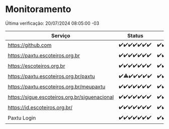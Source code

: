 # Monitoramento

Última verificação: 20/07/2024 08:05:00 -03

|Serviço|Status|Últimas 24h|
|---|---|---|
|https://github.com|<span title="2024-07-13: OK=24">✔️</span><span title="2024-07-14: OK=23">✔️</span><span title="2024-07-15: OK=23">✔️</span><span title="2024-07-16: OK=24">✔️</span><span title="2024-07-17: OK=24">✔️</span><span title="2024-07-18: OK=23">✔️</span><span title="2024-07-19: OK=10">✔️</span>|<span title="19/07/2024 08:05:00 -03 : 200">✔️</span><span title="19/07/2024 09:12:00 -03 : 200">✔️</span><span title="19/07/2024 10:10:00 -03 : 200">✔️</span><span title="19/07/2024 11:08:00 -03 : 200">✔️</span><span title="19/07/2024 12:08:00 -03 : 200">✔️</span><span title="19/07/2024 13:07:00 -03 : 200">✔️</span><span title="19/07/2024 14:06:00 -03 : 200">✔️</span><span title="19/07/2024 15:09:00 -03 : 200">✔️</span><span title="19/07/2024 16:06:00 -03 : 200">✔️</span><span title="19/07/2024 17:09:00 -03 : 200">✔️</span><span title="19/07/2024 18:06:00 -03 : 200">✔️</span><span title="19/07/2024 19:08:00 -03 : 200">✔️</span><span title="19/07/2024 20:07:00 -03 : 200">✔️</span><span title="19/07/2024 21:33:00 -03 : 200">✔️</span><span title="19/07/2024 22:54:00 -03 : 200">✔️</span><span title="19/07/2024 23:25:00 -03 : 200">✔️</span><span title="20/07/2024 00:07:00 -03 : 200">✔️</span><span title="20/07/2024 01:10:00 -03 : 200">✔️</span><span title="20/07/2024 02:07:00 -03 : 200">✔️</span><span title="20/07/2024 03:11:00 -03 : 200">✔️</span><span title="20/07/2024 04:07:00 -03 : 200">✔️</span><span title="20/07/2024 05:08:00 -03 : 200">✔️</span><span title="20/07/2024 06:07:00 -03 : 200">✔️</span><span title="20/07/2024 07:06:00 -03 : 200">✔️</span><span title="20/07/2024 08:05:00 -03 : 200">✔️</span>|
|https://paxtu.escoteiros.org.br|<span title="2024-07-13: OK=24">✔️</span><span title="2024-07-14: OK=23">✔️</span><span title="2024-07-15: OK=23">✔️</span><span title="2024-07-16: OK=24">✔️</span><span title="2024-07-17: OK=24">✔️</span><span title="2024-07-18: OK=23">✔️</span><span title="2024-07-19: OK=10">✔️</span>|<span title="19/07/2024 08:05:00 -03 : 200">✔️</span><span title="19/07/2024 09:12:00 -03 : 200">✔️</span><span title="19/07/2024 10:10:00 -03 : 200">✔️</span><span title="19/07/2024 11:08:00 -03 : 200">✔️</span><span title="19/07/2024 12:08:00 -03 : 200">✔️</span><span title="19/07/2024 13:07:00 -03 : 200">✔️</span><span title="19/07/2024 14:06:00 -03 : 200">✔️</span><span title="19/07/2024 15:09:00 -03 : 200">✔️</span><span title="19/07/2024 16:06:00 -03 : 200">✔️</span><span title="19/07/2024 17:09:00 -03 : 200">✔️</span><span title="19/07/2024 18:06:00 -03 : 200">✔️</span><span title="19/07/2024 19:08:00 -03 : 200">✔️</span><span title="19/07/2024 20:07:00 -03 : 200">✔️</span><span title="19/07/2024 21:33:00 -03 : 200">✔️</span><span title="19/07/2024 22:54:00 -03 : 200">✔️</span><span title="19/07/2024 23:25:00 -03 : 200">✔️</span><span title="20/07/2024 00:07:00 -03 : 200">✔️</span><span title="20/07/2024 01:10:00 -03 : 200">✔️</span><span title="20/07/2024 02:07:00 -03 : 200">✔️</span><span title="20/07/2024 03:11:00 -03 : 200">✔️</span><span title="20/07/2024 04:07:00 -03 : 200">✔️</span><span title="20/07/2024 05:08:00 -03 : 200">✔️</span><span title="20/07/2024 06:07:00 -03 : 200">✔️</span><span title="20/07/2024 07:06:00 -03 : 200">✔️</span><span title="20/07/2024 08:05:00 -03 : 200">✔️</span>|
|https://escoteiros.org.br|<span title="2024-07-13: OK=24">✔️</span><span title="2024-07-14: OK=23">✔️</span><span title="2024-07-15: OK=23">✔️</span><span title="2024-07-16: OK=24">✔️</span><span title="2024-07-17: OK=24">✔️</span><span title="2024-07-18: OK=23">✔️</span><span title="2024-07-19: OK=10">✔️</span>|<span title="19/07/2024 08:05:00 -03 : 200">✔️</span><span title="19/07/2024 09:12:00 -03 : 200">✔️</span><span title="19/07/2024 10:10:00 -03 : 200">✔️</span><span title="19/07/2024 11:08:00 -03 : 200">✔️</span><span title="19/07/2024 12:08:00 -03 : 200">✔️</span><span title="19/07/2024 13:07:00 -03 : 200">✔️</span><span title="19/07/2024 14:06:00 -03 : 200">✔️</span><span title="19/07/2024 15:09:00 -03 : 200">✔️</span><span title="19/07/2024 16:06:00 -03 : 200">✔️</span><span title="19/07/2024 17:09:00 -03 : 200">✔️</span><span title="19/07/2024 18:06:00 -03 : 200">✔️</span><span title="19/07/2024 19:08:00 -03 : 200">✔️</span><span title="19/07/2024 20:07:00 -03 : 200">✔️</span><span title="19/07/2024 21:33:00 -03 : 200">✔️</span><span title="19/07/2024 22:54:00 -03 : 200">✔️</span><span title="19/07/2024 23:25:00 -03 : 200">✔️</span><span title="20/07/2024 00:07:00 -03 : 200">✔️</span><span title="20/07/2024 01:10:00 -03 : 200">✔️</span><span title="20/07/2024 02:07:00 -03 : 200">✔️</span><span title="20/07/2024 03:11:00 -03 : 200">✔️</span><span title="20/07/2024 04:07:00 -03 : 200">✔️</span><span title="20/07/2024 05:08:00 -03 : 200">✔️</span><span title="20/07/2024 06:07:00 -03 : 200">✔️</span><span title="20/07/2024 07:06:00 -03 : 200">✔️</span><span title="20/07/2024 08:05:00 -03 : 200">✔️</span>|
|https://paxtu.escoteiros.org.br/paxtu|<span title="2024-07-13: OK=24">✔️</span><span title="2024-07-14: OK=22, Falhas=1">⚠️</span><span title="2024-07-15: OK=23">✔️</span><span title="2024-07-16: OK=24">✔️</span><span title="2024-07-17: OK=24">✔️</span><span title="2024-07-18: OK=23">✔️</span><span title="2024-07-19: OK=10">✔️</span>|<span title="19/07/2024 08:05:00 -03 : 200">✔️</span><span title="19/07/2024 09:12:00 -03 : 200">✔️</span><span title="19/07/2024 10:10:00 -03 : 200">✔️</span><span title="19/07/2024 11:08:00 -03 : 200">✔️</span><span title="19/07/2024 12:08:00 -03 : 200">✔️</span><span title="19/07/2024 13:08:00 -03 : 200">✔️</span><span title="19/07/2024 14:06:00 -03 : 200">✔️</span><span title="19/07/2024 15:09:00 -03 : 200">✔️</span><span title="19/07/2024 16:06:00 -03 : 200">✔️</span><span title="19/07/2024 17:09:00 -03 : 200">✔️</span><span title="19/07/2024 18:06:00 -03 : 200">✔️</span><span title="19/07/2024 19:08:00 -03 : 200">✔️</span><span title="19/07/2024 20:07:00 -03 : 200">✔️</span><span title="19/07/2024 21:33:00 -03 : 200">✔️</span><span title="19/07/2024 22:54:00 -03 : 200">✔️</span><span title="19/07/2024 23:25:00 -03 : 200">✔️</span><span title="20/07/2024 00:07:00 -03 : 200">✔️</span><span title="20/07/2024 01:10:00 -03 : 200">✔️</span><span title="20/07/2024 02:07:00 -03 : 200">✔️</span><span title="20/07/2024 03:11:00 -03 : 200">✔️</span><span title="20/07/2024 04:07:00 -03 : 200">✔️</span><span title="20/07/2024 05:08:00 -03 : 200">✔️</span><span title="20/07/2024 06:07:00 -03 : 200">✔️</span><span title="20/07/2024 07:06:00 -03 : 200">✔️</span><span title="20/07/2024 08:05:00 -03 : 200">✔️</span>|
|https://paxtu.escoteiros.org.br/meupaxtu|<span title="2024-07-13: OK=24">✔️</span><span title="2024-07-14: OK=23">✔️</span><span title="2024-07-15: OK=23">✔️</span><span title="2024-07-16: OK=24">✔️</span><span title="2024-07-17: OK=24">✔️</span><span title="2024-07-18: OK=23">✔️</span><span title="2024-07-19: OK=10">✔️</span>|<span title="19/07/2024 08:05:00 -03 : 200">✔️</span><span title="19/07/2024 09:12:00 -03 : 200">✔️</span><span title="19/07/2024 10:10:00 -03 : 200">✔️</span><span title="19/07/2024 11:08:00 -03 : 200">✔️</span><span title="19/07/2024 12:08:00 -03 : 200">✔️</span><span title="19/07/2024 13:08:00 -03 : 200">✔️</span><span title="19/07/2024 14:06:00 -03 : 200">✔️</span><span title="19/07/2024 15:09:00 -03 : 200">✔️</span><span title="19/07/2024 16:06:00 -03 : 200">✔️</span><span title="19/07/2024 17:09:00 -03 : 200">✔️</span><span title="19/07/2024 18:06:00 -03 : 200">✔️</span><span title="19/07/2024 19:08:00 -03 : 200">✔️</span><span title="19/07/2024 20:07:00 -03 : 200">✔️</span><span title="19/07/2024 21:33:00 -03 : 200">✔️</span><span title="19/07/2024 22:54:00 -03 : 200">✔️</span><span title="19/07/2024 23:25:00 -03 : 200">✔️</span><span title="20/07/2024 00:07:00 -03 : 200">✔️</span><span title="20/07/2024 01:10:00 -03 : 200">✔️</span><span title="20/07/2024 02:07:00 -03 : 200">✔️</span><span title="20/07/2024 03:11:00 -03 : 200">✔️</span><span title="20/07/2024 04:07:00 -03 : 200">✔️</span><span title="20/07/2024 05:08:00 -03 : 200">✔️</span><span title="20/07/2024 06:07:00 -03 : 200">✔️</span><span title="20/07/2024 07:06:00 -03 : 200">✔️</span><span title="20/07/2024 08:05:00 -03 : 200">✔️</span>|
|https://sigue.escoteiros.org.br/siguenacional|<span title="2024-07-13: OK=24">✔️</span><span title="2024-07-14: OK=23">✔️</span><span title="2024-07-15: OK=23">✔️</span><span title="2024-07-16: OK=24">✔️</span><span title="2024-07-17: OK=24">✔️</span><span title="2024-07-18: OK=23">✔️</span><span title="2024-07-19: OK=10">✔️</span>|<span title="19/07/2024 08:05:00 -03 : 200">✔️</span><span title="19/07/2024 09:12:00 -03 : 200">✔️</span><span title="19/07/2024 10:10:00 -03 : 200">✔️</span><span title="19/07/2024 11:08:00 -03 : 200">✔️</span><span title="19/07/2024 12:08:00 -03 : 200">✔️</span><span title="19/07/2024 13:08:00 -03 : 200">✔️</span><span title="19/07/2024 14:06:00 -03 : 200">✔️</span><span title="19/07/2024 15:09:00 -03 : 200">✔️</span><span title="19/07/2024 16:06:00 -03 : 200">✔️</span><span title="19/07/2024 17:09:00 -03 : 200">✔️</span><span title="19/07/2024 18:06:00 -03 : 200">✔️</span><span title="19/07/2024 19:08:00 -03 : 200">✔️</span><span title="19/07/2024 20:07:00 -03 : 200">✔️</span><span title="19/07/2024 21:33:00 -03 : 200">✔️</span><span title="19/07/2024 22:54:00 -03 : 200">✔️</span><span title="19/07/2024 23:25:00 -03 : 200">✔️</span><span title="20/07/2024 00:07:00 -03 : 200">✔️</span><span title="20/07/2024 01:10:00 -03 : 200">✔️</span><span title="20/07/2024 02:07:00 -03 : 200">✔️</span><span title="20/07/2024 03:11:00 -03 : 200">✔️</span><span title="20/07/2024 04:07:00 -03 : 200">✔️</span><span title="20/07/2024 05:08:00 -03 : 200">✔️</span><span title="20/07/2024 06:07:00 -03 : 200">✔️</span><span title="20/07/2024 07:06:00 -03 : 200">✔️</span><span title="20/07/2024 08:05:00 -03 : 200">✔️</span>|
|https://id.escoteiros.org.br/|<span title="2024-07-13: OK=24">✔️</span><span title="2024-07-14: OK=23">✔️</span><span title="2024-07-15: OK=23">✔️</span><span title="2024-07-16: OK=24">✔️</span><span title="2024-07-17: OK=24">✔️</span><span title="2024-07-18: OK=23">✔️</span><span title="2024-07-19: OK=10">✔️</span>|<span title="19/07/2024 08:05:00 -03 : 200">✔️</span><span title="19/07/2024 09:12:00 -03 : 200">✔️</span><span title="19/07/2024 10:10:00 -03 : 200">✔️</span><span title="19/07/2024 11:08:00 -03 : 200">✔️</span><span title="19/07/2024 12:08:00 -03 : 200">✔️</span><span title="19/07/2024 13:08:00 -03 : 200">✔️</span><span title="19/07/2024 14:06:00 -03 : 200">✔️</span><span title="19/07/2024 15:09:00 -03 : 200">✔️</span><span title="19/07/2024 16:06:00 -03 : 200">✔️</span><span title="19/07/2024 17:09:00 -03 : 200">✔️</span><span title="19/07/2024 18:06:00 -03 : 200">✔️</span><span title="19/07/2024 19:08:00 -03 : 200">✔️</span><span title="19/07/2024 20:08:00 -03 : 200">✔️</span><span title="19/07/2024 21:33:00 -03 : 200">✔️</span><span title="19/07/2024 22:54:00 -03 : 200">✔️</span><span title="19/07/2024 23:25:00 -03 : 200">✔️</span><span title="20/07/2024 00:07:00 -03 : 200">✔️</span><span title="20/07/2024 01:10:00 -03 : 200">✔️</span><span title="20/07/2024 02:07:00 -03 : 200">✔️</span><span title="20/07/2024 03:11:00 -03 : 200">✔️</span><span title="20/07/2024 04:07:00 -03 : 200">✔️</span><span title="20/07/2024 05:08:00 -03 : 200">✔️</span><span title="20/07/2024 06:07:00 -03 : 200">✔️</span><span title="20/07/2024 07:06:00 -03 : 200">✔️</span><span title="20/07/2024 08:05:00 -03 : 200">✔️</span>|
|Paxtu Login|<span title="2024-07-13: OK=24">✔️</span><span title="2024-07-14: OK=23">✔️</span><span title="2024-07-15: OK=23">✔️</span><span title="2024-07-16: OK=24">✔️</span><span title="2024-07-17: OK=24">✔️</span><span title="2024-07-18: OK=23">✔️</span><span title="2024-07-19: OK=10">✔️</span>|<span title="19/07/2024 08:05:00 -03 : 200">✔️</span><span title="19/07/2024 09:12:00 -03 : 200">✔️</span><span title="19/07/2024 10:10:00 -03 : 200">✔️</span><span title="19/07/2024 11:08:00 -03 : 200">✔️</span><span title="19/07/2024 12:08:00 -03 : 200">✔️</span><span title="19/07/2024 13:08:00 -03 : 200">✔️</span><span title="19/07/2024 14:06:00 -03 : 200">✔️</span><span title="19/07/2024 15:09:00 -03 : 200">✔️</span><span title="19/07/2024 16:06:00 -03 : 200">✔️</span><span title="19/07/2024 17:09:00 -03 : 200">✔️</span><span title="19/07/2024 18:06:00 -03 : 200">✔️</span><span title="19/07/2024 19:08:00 -03 : 200">✔️</span><span title="19/07/2024 20:08:00 -03 : 200">✔️</span><span title="19/07/2024 21:33:00 -03 : 200">✔️</span><span title="19/07/2024 22:54:00 -03 : 200">✔️</span><span title="19/07/2024 23:25:00 -03 : 200">✔️</span><span title="20/07/2024 00:07:00 -03 : 200">✔️</span><span title="20/07/2024 01:10:00 -03 : 200">✔️</span><span title="20/07/2024 02:07:00 -03 : 200">✔️</span><span title="20/07/2024 03:11:00 -03 : 200">✔️</span><span title="20/07/2024 04:07:00 -03 : 200">✔️</span><span title="20/07/2024 05:08:00 -03 : 200">✔️</span><span title="20/07/2024 06:07:00 -03 : 200">✔️</span><span title="20/07/2024 07:06:00 -03 : 200">✔️</span><span title="20/07/2024 08:05:00 -03 : 200">✔️</span>|
